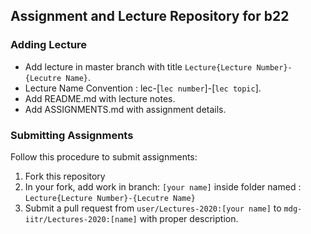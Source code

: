 ## Assignment and Lecture Repository for b22

### Adding Lecture
* Add lecture in master branch with title `Lecture{Lecture Number}-{Lecutre Name}`.
* Lecture Name Convention : lec-[`lec number`]-[`lec topic`].
* Add README.md with lecture notes.
* Add ASSIGNMENTS.md with assignment details.


### Submitting Assignments
Follow this procedure to submit assignments:
1. Fork this repository
2. In your fork, add work in branch: `[your name]` inside folder named : `Lecture{Lecture Number}-{Lecutre Name}`
3. Submit a pull request from `user/Lectures-2020:[your name]` to `mdg-iitr/Lectures-2020:[name]` with proper description.
